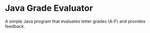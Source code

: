 # Java Grade Evaluator

A simple Java program that evaluates letter grades (A-F) and provides feedback.